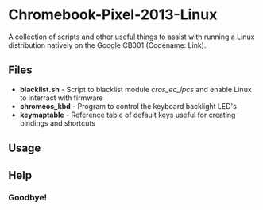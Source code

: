 # Chromebook-Pixel-2013-Linux
A collection of scripts and other useful things to assist with running a Linux distribution natively on the Google CB001 (Codename: Link).

## Files
- **blacklist.sh** - Script to blacklist module *cros_ec_lpcs* and enable Linux to interract with firmware
- **chromeos_kbd** - Program to control the keyboard backlight LED's
- **keymaptable** - Reference table of default keys useful for creating bindings and shortcuts

## Usage

## Help

### Goodbye!
